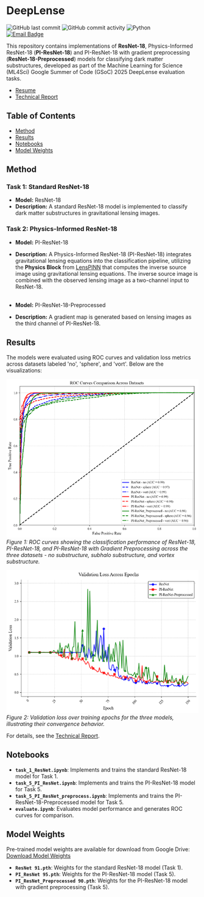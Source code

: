 # DeepLense

![GitHub last commit](https://img.shields.io/github/last-commit/bsyh/DeepLense)  ![GitHub commit activity](https://img.shields.io/github/commit-activity/t/bsyh/DeepLense)  ![Python](https://img.shields.io/badge/Python-3.8%2B-blue)\
[![Email Badge](https://img.shields.io/badge/Email-Contact_Me-green?style=flat-square&logo=gmail&logoColor=FFFFFF&labelColor=3A3B3C&color=0078D4)](mailto:hu.shouyue@outlook.com)  

This repository contains implementations of **ResNet-18**, Physics-Informed ResNet-18 (**PI-ResNet-18**) and PI-ResNet-18 with gradient preprocessing (**ResNet-18-Preprocessed**) models for classifying dark matter substructures, developed as part of the Machine Learning for Science (ML4Sci) Google Summer of Code (GSoC) 2025 DeepLense evaluation tasks.

- [Resume](doc/resume_bruce_hu.pdf)  
- [Technical Report](doc/report.pdf)  

## Table of Contents
- [Method](#method)
- [Results](#results)
- [Notebooks](#notebooks)
- [Model Weights](#model-weights)

## Method

### Task 1: Standard ResNet-18
- **Model:** ResNet-18  
- **Description:** A standard ResNet-18 model is implemented to classify dark matter substructures in gravitational lensing images. 

### Task 2: Physics-Informed ResNet-18
- **Model:** PI-ResNet-18  
- **Description:** A Physics-Informed ResNet-18 (PI-ResNet-18) integrates gravitational lensing equations into the classification pipeline, utilizing the **Physics Block** from [LensPINN](https://github.com/ML4SCI/DeepLense/blob/main/DeepLense_Physics_Informed_Neural_Network_for_Dark_Matter_Morphology_Ashutosh_Ojha/Notebooks/lenspinn.ipynb) that computes the inverse source image using gravitational lensing equations. The inverse source image is combined with the observed lensing image as a two-channel input to ResNet-18. <br><br> 

- **Model:** PI-ResNet-18-Preprocessed
- **Description:** A gradient map is generated based on lensing images as the third channel of PI-ResNet-18.


## Results
The models were evaluated using ROC curves and validation loss metrics across datasets labeled 'no', 'sphere', and 'vort'. Below are the visualizations:

![ROC Curves](doc/ROC.png)  
*Figure 1: ROC curves showing the classification performance of ResNet-18, PI-ResNet-18, and PI-ResNet-18 with Gradient Preprocessing across the three datasets - no substructure, subhalo substructure, and vortex substructure.*

![Validation Loss](doc/val_loss_epoch.png)  
*Figure 2: Validation loss over training epochs for the three models, illustrating their convergence behavior.*

For details, see the [Technical Report](doc/report.pdf).

## Notebooks
- **`task_1_ResNet.ipynb`**: Implements and trains the standard ResNet-18 model for Task 1.  
- **`task_5_PI_ResNet.ipynb`**: Implements and trains the PI-ResNet-18 model for Task 5.  
- **`task_5_PI_ResNet_preprocess.ipynb`**: Implements and trains the PI-ResNet-18-Preprocessed model for Task 5.  
- **`evaluate.ipynb`**: Evaluates model performance and generates ROC curves for comparison.

## Model Weights
Pre-trained model weights are available for download from Google Drive:  
[Download Model Weights](https://drive.google.com/file/d/1D8sW_VU_S3X1Rk6sWX3rBKcFelpYo-uP/view?usp=sharing)  

- **`ResNet 91.pth`**: Weights for the standard ResNet-18 model (Task 1).  
- **`PI_ResNet 95.pth`**: Weights for the PI-ResNet-18 model (Task 5).  
- **`PI_ResNet_Preprocessed 90.pth`**: Weights for the PI-ResNet-18 model with gradient preprocessing (Task 5).

